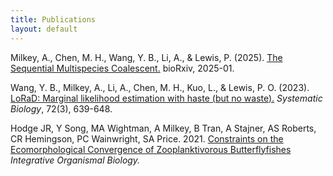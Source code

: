 ```yaml
---
title: Publications
layout: default
---
```



Milkey, A., Chen, M. H., Wang, Y. B., Li, A., & Lewis, P. (2025). [The Sequential Multispecies Coalescent.](PDFs/smcmsc.pdf) bioRxiv, 2025-01.

Wang, Y. B., Milkey, A., Li, A., Chen, M. H., Kuo, L., & Lewis, P. O. (2023). [LoRaD: Marginal likelihood estimation with haste (but no waste).](PDFs/lorad.pdf) _Systematic Biology_, 72(3), 639-648.

Hodge JR, Y Song, MA Wightman, A Milkey, B Tran, A Stajner, AS Roberts, CR Hemingson, PC Wainwright, SA Price. 2021. [Constraints on the Ecomorphological Convergence of Zooplanktivorous Butterflyfishes](PDFs/chaet.pdf) _Integrative Organismal Biology._
